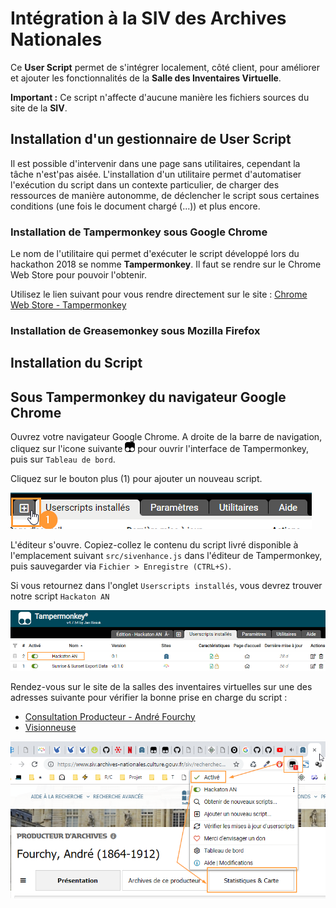 # Intégration à la SIV des Archives Nationales

Ce **User Script** permet de s'intégrer localement, côté client,
pour améliorer et ajouter les fonctionnalités de la **Salle des Inventaires Virtuelle**.

**Important :** Ce script n'affecte d'aucune manière les fichiers sources du
site de la **SIV**.


## Installation d'un gestionnaire de User Script

Il est possible d'intervenir dans une page sans utilitaires,
cependant la tâche n'est'pas aisée.
L'installation d'un utilitaire permet d'automatiser l'exécution 
du script dans un contexte particulier, de charger des ressources
de manière autonomme, de déclencher le script sous certaines conditions
(une fois le document chargé (...)) et plus encore.


### Installation de Tampermonkey sous Google Chrome

Le nom de l'utilitaire qui permet d'exécuter le script développé
lors du hackathon 2018 se nomme **Tampermonkey**.
Il faut se rendre sur le Chrome Web Store pour pouvoir l'obtenir.

Utilisez le lien suivant pour vous rendre directement sur le site :
[Chrome Web Store - Tampermonkey](https://chrome.google.com/webstore/detail/tampermonkey/dhdgffkkebhmkfjojejmpbldmpobfkfo?hl=fr)



### Installation de Greasemonkey sous Mozilla Firefox






## Installation du Script


## Sous Tampermonkey du navigateur Google Chrome

Ouvrez votre navigateur Google Chrome.
A droite de la barre de navigation, cliquez sur l'icone suivante
<img src="lib/img/tampermonkey.png" width="16" style="display: inline;"/>
pour ouvrir l'interface de Tampermonkey, puis sur ``Tableau de bord``.

Cliquez sur le bouton plus (1) pour ajouter un nouveau script.

![Tampermonkey Menu][tmprmenu]

L'éditeur s'ouvre. Copiez-collez le contenu du script livré disponible
à l'emplacement suivant ``src/sivenhance.js`` dans l'éditeur de Tampermonkey,
puis sauvegarder via ``Fichier > Enregistre (CTRL+S)``.

Si vous retournez dans l'onglet ``Userscripts installés``,
vous devrez trouver notre script ``Hackaton AN``

![User Script][tmprinst]

Rendez-vous sur le site de la salles des inventaires virtuelles sur une des adresses
suivante pour vérifier la bonne prise en charge du script :

- [Consultation Producteur - André Fourchy](https://www.siv.archives-nationales.culture.gouv.fr/siv/rechercheconsultation/consultation/producteur/consultationProducteur.action?notProdId=FRAN_NP_012092)
- [Visionneuse](https://www.siv.archives-nationales.culture.gouv.fr/siv/rechercheconsultation/consultation/ir/consultationIR.action?formCaller=MINUTES&irId=FRAN_IR_052908&gotoArchivesNums=true&defaultResultPerPage=15&frontIr=&optionFullText=ET&fullText=&udId=&consIr=&details=false&page=1&auSeinIR=true)

![Tampermonkey Running][tmprrun]






[tmprmenu]:lib/img/tampermenu.png
[tmprinst]:lib/img/tampermonkeyinstalled.png
[tmprrun]:lib/img/tampermonkeyrunning.png

